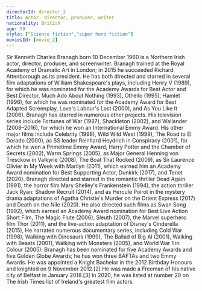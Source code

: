 ```yaml
---
directorId: director_2
title: Actor, director, producer, writer
nationality: British
age: 59
style: ["Science fiction","super hero fiction"]
moviesId: [movie_2]
---
```


Sir Kenneth Charles Branagh born 10 December 1960 is a Northern Irish actor, director, producer, and screenwriter. Branagh trained at the Royal Academy of Dramatic Art in London; in 2015 he succeeded Richard Attenborough as its president. He has both directed and starred in several film adaptations of William Shakespeare's plays, including Henry V (1989), for which he was nominated for the Academy Awards for Best Actor and Best Director, Much Ado About Nothing (1993), Othello (1995), Hamlet (1996), for which he was nominated for the Academy Award for Best Adapted Screenplay, Love's Labour's Lost (2000), and As You Like It (2006).
Branagh has starred in numerous other projects. His television series include Fortunes of War (1987), Shackleton (2002), and Wallander (2008–2016), for which he won an International Emmy Award. His other major films include Celebrity (1998), Wild Wild West (1999), The Road to El Dorado (2000), as SS leader Reinhard Heydrich in Conspiracy (2001), for which he won a Primetime Emmy Award, Harry Potter and the Chamber of Secrets (2002), Warm Springs (2005), as Major General Henning von Tresckow in Valkyrie (2008), The Boat That Rocked (2009), as Sir Laurence Olivier in My Week with Marilyn (2011), which earned him an Academy Award nomination for Best Supporting Actor, Dunkirk (2017), and Tenet (2020).
Branagh directed and starred in the romantic thriller Dead Again (1991), the horror film Mary Shelley's Frankenstein (1994), the action thriller Jack Ryan: Shadow Recruit (2014), and as Hercule Poirot in the mystery drama adaptations of Agatha Christie's Murder on the Orient Express (2017) and Death on the Nile (2020). He also directed such films as Swan Song (1992), which earned an Academy Award nomination for Best Live Action Short Film, The Magic Flute (2006), Sleuth (2007), the Marvel superhero film Thor (2011), and the live-action adaptation of Disney's Cinderella (2015),
He narrated numerous documentary series, including Cold War (1998), Walking with Dinosaurs (1999), The Ballad of Big Al (2001), Walking with Beasts (2001), Walking with Monsters (2005), and World War 1 in Colour (2005). Branagh has been nominated for five Academy Awards and five Golden Globe Awards; he has won three BAFTAs and two Emmy Awards. He was appointed a Knight Bachelor in the 2012 Birthday Honours and knighted on 9 November 2012.[2] He was made a Freeman of his native city of Belfast in January 2018.[3] In 2020, he was listed at number 20 on The Irish Times list of Ireland's greatest film actors.
